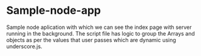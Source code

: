 # Sample-node-app

Sample node aplication with which we can see the index page with server running in the background.
The script file has logic to group the Arrays and objects as per the values that user passes which are dynamic using underscore.js.
